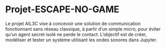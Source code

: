 # Projet-ESCAPE-NO-GAME
Le projet AIL3C vise à concevoir une solution de communication fonctionnant sans réseau classique, à partir d’un simple micro, pour éviter qu’un agent secret isolé ne perde le contact. L’objectif est de créer, modéliser et tester un système utilisant les ondes sonores dans Jupyter.
